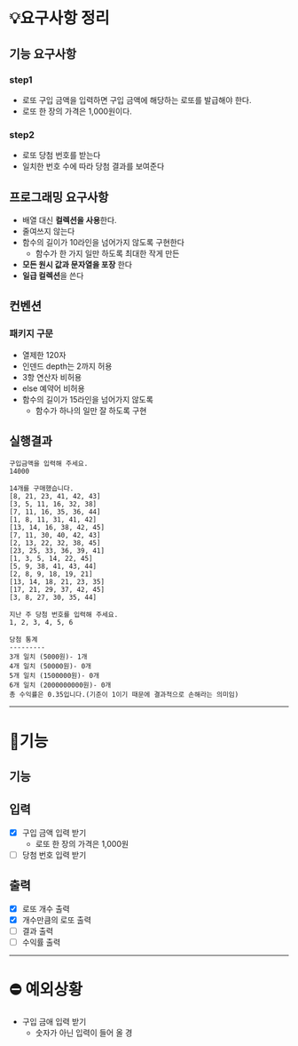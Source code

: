 # 💡요구사항 정리
## 기능 요구사항
### step1 
- 로또 구입 금액을 입력하면 구입 금액에 해당하는 로또를 발급해야 한다.
- 로또 한 장의 가격은 1,000원이다.

### step2
- 로또 당첨 번호를 받는다
- 일치한 번호 수에 따라 당첨 결과를 보여준다

## 프로그래밍 요구사항
- 배열 대신 **컬렉션을 사용**한다.
- 줄여쓰지 않는다
- 함수의 길이가 10라인을 넘어가지 않도록 구현한다
  - 함수가 한 가지 일만 하도록 최대한 작게 만든
- **모든 원시 값과 문자열을 포장** 한다
- **일급 컬렉션**을 쓴다

## 컨벤션
### 패키지 구문
- 열제한 120자
- 인덴드 depth는 2까지 허용
- 3항 연산자 비허용
- else 예약어 비허용
- 함수의 길이가 15라인을 넘어가지 않도록
    - 함수가 하나의 일만 잘 하도록 구현

## 실행결과
```
구입금액을 입력해 주세요.
14000

14개를 구매했습니다.
[8, 21, 23, 41, 42, 43]
[3, 5, 11, 16, 32, 38]
[7, 11, 16, 35, 36, 44]
[1, 8, 11, 31, 41, 42]
[13, 14, 16, 38, 42, 45]
[7, 11, 30, 40, 42, 43]
[2, 13, 22, 32, 38, 45]
[23, 25, 33, 36, 39, 41]
[1, 3, 5, 14, 22, 45]
[5, 9, 38, 41, 43, 44]
[2, 8, 9, 18, 19, 21]
[13, 14, 18, 21, 23, 35]
[17, 21, 29, 37, 42, 45]
[3, 8, 27, 30, 35, 44]

지난 주 당첨 번호를 입력해 주세요.
1, 2, 3, 4, 5, 6

당첨 통계
---------
3개 일치 (5000원)- 1개
4개 일치 (50000원)- 0개
5개 일치 (1500000원)- 0개
6개 일치 (2000000000원)- 0개
총 수익률은 0.35입니다.(기준이 1이기 때문에 결과적으로 손해라는 의미임)
```

---

# 📝기능
## 기능
## 입력
- [X] 구입 금액 입력 받기 
  - 로또 한 장의 가격은 1,000원
- [ ] 당첨 번호 입력 받기
## 출력
- [X] 로또 개수 출력
- [X] 개수만큼의 로또 출력
- [ ] 결과 출력
- [ ] 수익률 출력

---

# ⛔️ 예외상황
- 구입 금애 입력 받기
  - 숫자가 아닌 입력이 들어 올 경

